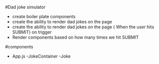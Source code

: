 #Dad joke simulator

- create boiler plate components
- create the ability to render dad jokes on the page
- create the ability to render dad jokes on the page ( When the user hits SUBMIT) on trigger
- Render components based on how many times we hit SUBMIT

#components

- App.js
  -JokeContainer
  -Joke
